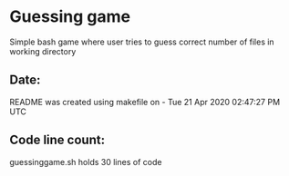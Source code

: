 # Guessing game
Simple bash game where user tries to guess correct number of files in working directory
## Date:
README was created using makefile on - Tue 21 Apr 2020 02:47:27 PM UTC
## Code line count:
guessinggame.sh holds 30 lines of code
